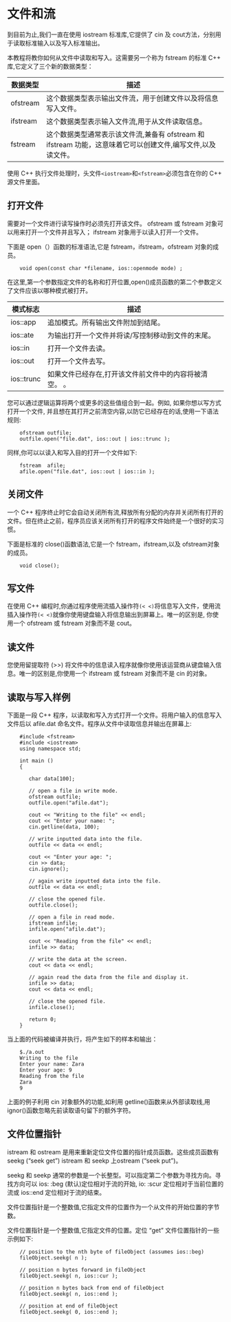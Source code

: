 # 文件和流

到目前为止,我们一直在使用 iostream 标准库,它提供了 cin 及 cout方法，分别用于读取标准输入以及写入标准输出。

本教程将教你如何从文件中读取和写入。这需要另一个称为 fstream 的标准 C++ 库,它定义了三个新的数据类型：

| 数据类型 | 描述                                                         |
| -------- | ------------------------------------------------------------ |
| ofstream | 这个数据类型表示输出文件流，用于创建文件以及将信息写入文件。 |
| ifstream | 这个数据类型表示输入文件流,用于从文件读取信息。              |
| fstream  | 这个数据类型通常表示该文件流,兼备有 ofstream 和 ifstream 功能，这意味着它可以创建文件,编写文件,以及读文件。 |

使用 C++ 执行文件处理时，头文件`<iostream>`和`<fstream>`必须包含在你的 C++ 源文件里面。

## 打开文件

需要对一个文件进行读写操作时必须先打开该文件。 ofstream 或 fstream 对象可以用来打开一个文件并且写入； ifstream 对象用于以读入打开一个文件。

下面是 open（）函数的标准语法,它是 fstream，ifstream，ofstream 对象的成员。

```
    void open(const char *filename, ios::openmode mode) ;
```

在这里,第一个参数指定文件的名称和打开位置,open()成员函数的第二个参数定义了文件应该以哪种模式被打开。

| 模式标志   | 描述                                                   |
| ---------- | ------------------------------------------------------ |
| ios::app   | 追加模式。所有输出文件附加到结尾。                     |
| ios::ate   | 为输出打开一个文件并将读/写控制移动到文件的末尾。      |
| ios::in    | 打开一个文件去读。                                     |
| ios::out   | 打开一个文件去写。                                     |
| ios::trunc | 如果文件已经存在,打开该文件前文件中的内容将被清空。 。 |

您可以通过逻辑运算将两个或更多的这些值组合到一起。例如, 如果你想以写方式打开一个文件, 并且想在其打开之前清空内容,以防它已经存在的话,使用一下语法规则:

```
    ofstream outfile;
    outfile.open("file.dat", ios::out | ios::trunc );
```

同样,你可以以读入和写入目的打开一个文件如下:

```
    fstream  afile;
    afile.open("file.dat", ios::out | ios::in );
```

## 关闭文件

一个 C++ 程序终止时它会自动关闭所有流,释放所有分配的内存并关闭所有打开的文件。但在终止之前，程序员应该关闭所有打开的程序文件始终是一个很好的实习惯。

下面是标准的 close()函数语法,它是一个 fstream，ifstream,以及 ofstream对象的成员。

```
    void close();
```

## 写文件

在使用 C++ 编程时,你通过程序使用流插入操作符`(< <)`将信息写入文件，使用流插入操作符`(< <)`就像你使用键盘输入将信息输出到屏幕上。唯一的区别是, 你使用一个 ofstream 或 fstream 对象而不是 cout。

## 读文件

您使用留提取符 (>>) 将文件中的信息读入程序就像你使用该运营商从键盘输入信息。唯一的区别是,你使用一个 ifstream 或 fstream 对象而不是 cin 的对象。

## 读取与写入样例

下面是一段 C++ 程序，以读取和写入方式打开一个文件。将用户输入的信息写入文件后以 afile.dat 命名文件。程序从文件中读取信息并输出在屏幕上:

```
    #include <fstream>
    #include <iostream>
    using namespace std;

    int main ()
    {

       char data[100];

       // open a file in write mode.
       ofstream outfile;
       outfile.open("afile.dat");

       cout << "Writing to the file" << endl;
       cout << "Enter your name: "; 
       cin.getline(data, 100);

       // write inputted data into the file.
       outfile << data << endl;

       cout << "Enter your age: "; 
       cin >> data;
       cin.ignore();

       // again write inputted data into the file.
       outfile << data << endl;

       // close the opened file.
       outfile.close();

       // open a file in read mode.
       ifstream infile; 
       infile.open("afile.dat"); 

       cout << "Reading from the file" << endl; 
       infile >> data; 

       // write the data at the screen.
       cout << data << endl;

       // again read the data from the file and display it.
       infile >> data; 
       cout << data << endl; 

       // close the opened file.
       infile.close();

       return 0;
    }
```

当上面的代码被编译并执行，将产生如下的样本和输出：

```
    $./a.out
    Writing to the file
    Enter your name: Zara
    Enter your age: 9
    Reading from the file
    Zara
    9
```

上面的例子利用 cin 对象额外的功能,如利用 getline()函数来从外部读取线,用 ignor()函数忽略先前读取语句留下的额外字符。

## 文件位置指针

istream 和 ostream 是用来重新定位文件位置的指针成员函数。这些成员函数有 seekg (“seek get”) istream 和 seekp 上ostream (“seek put”)。

seekg 和 seekp 通常的参数是一个长整型。可以指定第二个参数为寻找方向。寻找方向可以 ios: :beg (默认)定位相对于流的开始, io: :scur 定位相对于当前位置的流或 ios::end 定位相对于流的结束。

文件位置指针是一个整数值,它指定文件的位置作为一个从文件的开始位置的字节数。

文件位置指针是一个整数值,它指定文件的位置。定位 “get” 文件位置指针的一些示例如下:

```
    // position to the nth byte of fileObject (assumes ios::beg)
    fileObject.seekg( n );

    // position n bytes forward in fileObject
    fileObject.seekg( n, ios::cur );

    // position n bytes back from end of fileObject
    fileObject.seekg( n, ios::end );

    // position at end of fileObject
    fileObject.seekg( 0, ios::end );
```